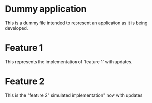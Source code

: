 # Dummy application
This is a dummy file intended to represent an application as it is being developed.

# Feature 1
This represents the implementation of 'feature 1'
with updates.

# Feature 2
This is the "feature 2" simulated implementation"
now with updates
